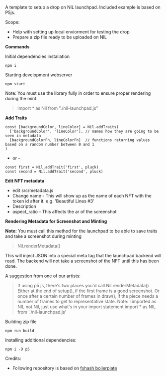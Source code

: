 A template to setup a drop on NIL launchpad. Included example is based on P5js.

Scope:

* Help with setting up local enviorment for testing the drop
* Prepare a zip file ready to be uploaded on NIL

**Commands**

Initial dependencies installation
```
npm i
```

Starting development webserver
```
npm start
```

Note: You must use the library fully in order to ensure proper rendering during the mint. 

> import * as Nil from "./nil-launchpad.js"

**Add Traits**
```
const [backgroundColor, lineColor] = Nil.addTraits(
  ['backgroundColor', 'lineColor'], // names how they are going to be seen in metadata
  [backgroundColorFn, lineColorFn]  // functions returning values based on a random number between 0 and 1
)
```
- or -
```
const first = Nil.addTrait('first', pluck)
const second = Nil.addTrait('second', pluck)
```

**Edit NFT metadata**
* edit src/metadata.js
* Change name - This will show up as the name of each NFT with the token id after it. e.g. 'Beautiful Lines #3'
* Description
* aspect_ratio - This affects the ar of the screenshot

**Rendering Metadata for Screenshot and Minting**

**Note:** You must call this method for the launchpad to be able to save traits and take a screenshot during minting

> Nil.renderMetadata()

This will inject JSON into a special meta tag that the launchpad backend will read. The backend will not take a screenshot of the NFT until this has been done. 

A suggestion from one of our artists:

> If using p5 js, there's two places you'd call Nil.renderMetadata()
> Either at the end of setup(), if the first frame is a good screenshot.
> Or once after a certain number of frames in  draw(), if the piece needs a number of frames to get to representative state.
> Note: I imported as NIL not Nil, just use what's in your import statement import * as NIL from './nil-launchpad.js' 




Building zip file
```
npm run build
```


Installing additional dependencies:

```
npm i -D p5
```




Credits:

* Following repository is based on [fxhash boilerplate](https://github.com/fxhash/fxhash-webpack-boilerplate)
